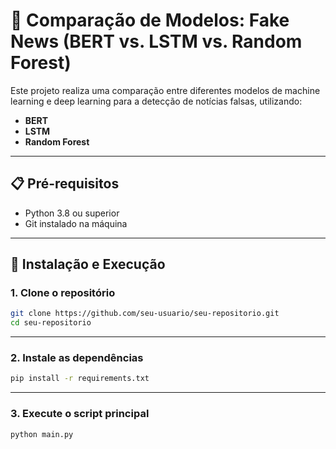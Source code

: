 # 📰 Comparação de Modelos: Fake News (BERT vs. LSTM vs. Random Forest)

Este projeto realiza uma comparação entre diferentes modelos de machine learning e deep learning para a detecção de notícias falsas, utilizando:

- **BERT**
- **LSTM**
- **Random Forest**

---

## 📋 Pré-requisitos

- Python 3.8 ou superior
- Git instalado na máquina

---

## 🚀 Instalação e Execução

### 1. Clone o repositório

```bash
git clone https://github.com/seu-usuario/seu-repositorio.git
cd seu-repositorio
```
---
### 2.  Instale as dependências
```bash
pip install -r requirements.txt
```
---
### 3. Execute o script principal
```bash
python main.py
```